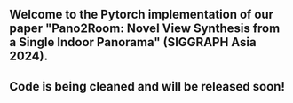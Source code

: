 ## Welcome to the Pytorch implementation of our paper "Pano2Room: Novel View Synthesis from a Single Indoor Panorama" (SIGGRAPH Asia 2024).
## Code is being cleaned and will be released soon!
